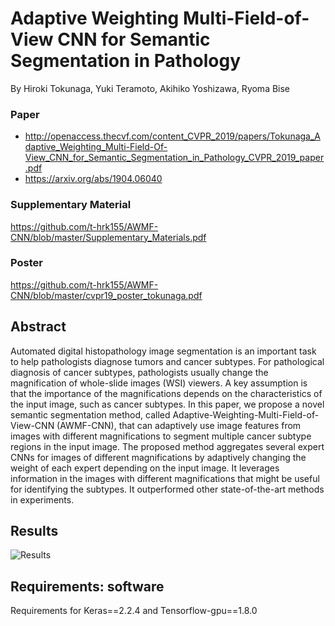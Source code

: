 # Adaptive Weighting Multi-Field-of-View CNN for Semantic Segmentation in Pathology
By Hiroki Tokunaga, Yuki Teramoto, Akihiko Yoshizawa, Ryoma Bise  
### Paper
- http://openaccess.thecvf.com/content_CVPR_2019/papers/Tokunaga_Adaptive_Weighting_Multi-Field-Of-View_CNN_for_Semantic_Segmentation_in_Pathology_CVPR_2019_paper.pdf  
- https://arxiv.org/abs/1904.06040  
### Supplementary Material
https://github.com/t-hrk155/AWMF-CNN/blob/master/Supplementary_Materials.pdf
### Poster
https://github.com/t-hrk155/AWMF-CNN/blob/master/cvpr19_poster_tokunaga.pdf

## Abstract  
Automated digital histopathology image segmentation is an important task to help pathologists diagnose tumors and cancer subtypes. For pathological diagnosis of cancer subtypes, pathologists usually change the magnification of whole-slide images (WSI) viewers. A key assumption is that the importance of the magnifications depends on the characteristics of the input image, such as cancer subtypes. In this paper, we propose a novel semantic segmentation method, called Adaptive-Weighting-Multi-Field-of-View-CNN (AWMF-CNN), that can adaptively use image features from images with different magnifications to segment multiple cancer subtype regions in the input image. The proposed method aggregates several expert CNNs for images of different magnifications by adaptively changing the weight of each expert depending on the input image. It leverages information in the images with different magnifications that might be useful for identifying the subtypes. It outperformed other state-of-the-art methods in experiments.

## Results
![Results](https://github.com/t-hrk155/AWMF-CNN/blob/master/Results.PNG)

## Requirements: software
Requirements for Keras==2.2.4 and Tensorflow-gpu==1.8.0
